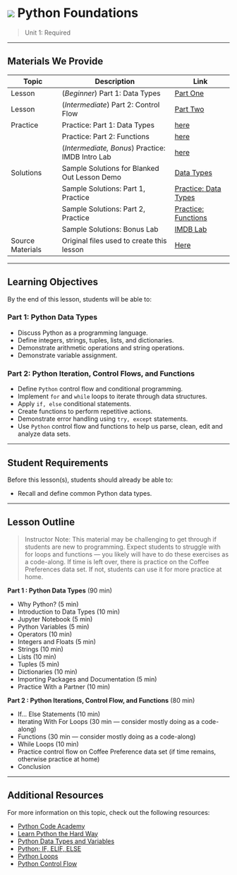 # ![](https://ga-dash.s3.amazonaws.com/production/assets/logo-9f88ae6c9c3871690e33280fcf557f33.png) Python Foundations

> Unit 1: Required

---

## Materials We Provide

| Topic | Description | Link |
| --- | --- | --- |
| Lesson | (*Beginner*) Part 1: Data Types | [Part One](./python-dtypes.ipynb) |
| Lesson | (*Intermediate*) Part 2: Control Flow | [Part Two](./python-controlflow.ipynb)|
| Practice | Practice: Part 1: Data Types  | [here](./types-lists-dictionaries-review.ipynb)|
|  | Practice: Part 2: Functions  | [here](./python-functions.ipynb)|
|  | (*Intermediate, Bonus*) Practice: IMDB Intro Lab  | [here](./python-movies-lab.ipynb)|
| Solutions  | Sample Solutions for Blanked Out Lesson Demo | [Data Types](./solution-code/python-dtypes-controlflow-solution.ipynb) |
|   | Sample Solutions: Part 1, Practice | [Practice: Data Types](./types-lists-dictionaries-review-solutions.ipynb) |
|   | Sample Solutions: Part 2, Practice | [Practice: Functions](./python-functions-solutions.ipynb) |
|   | Sample Solutions: Bonus Lab | [IMDB Lab](./solution-code/python-movies-lab-solutions.ipynb) |
| Source Materials | Original files used to create this lesson | [Here](./assets/originals/) |



---

## Learning Objectives
By the end of this lesson, students will be able to:

### Part 1: Python Data Types
 
- Discuss Python as a programming language.
- Define integers, strings, tuples, lists, and dictionaries.
- Demonstrate arithmetic operations and string operations.
- Demonstrate variable assignment. 

### Part 2: Python Iteration, Control Flows, and Functions
 
- Define `Python` control flow and conditional programming.  
- Implement `for` and `while` loops to iterate through data structures.
- Apply `if, else` conditional statements.
- Create functions to perform repetitive actions.
- Demonstrate error handling using `try, except` statements.
- Use `Python` control flow and functions to help us parse, clean, edit and analyze data sets.

---

## Student Requirements

Before this lesson(s), students should already be able to:
- Recall and define common Python data types.

----

## Lesson Outline

> Instructor Note: This material may be challenging to get through if students are new to programming. Expect students to struggle with for loops and functions — you likely will have to do these exercises as a code-along. If time is left over, there is practice on the Coffee Preferences data set. If not, students can use it for more practice at home.

**Part 1 : Python Data Types** (90 min)
- Why Python? (5 min)
- Introduction to Data Types (10 min)
- Jupyter Notebook (5 min)
- Python Variables (5 min)
- Operators (10 min)
- Integers and Floats (5 min)
- Strings (10 min)
- Lists (10 min)
- Tuples (5 min)
- Dictionaries (10 min)
- Importing Packages and Documentation (5 min)
- Practice With a Partner (10 min)

**Part 2 : Python Iterations, Control Flow, and Functions** (80 min)
- If... Else Statements (10 min)
- Iterating With For Loops (30 min — consider mostly doing as a code-along)
- Functions (30 min — consider mostly doing as a code-along)
- While Loops (10 min)
- Practice control flow on Coffee Preference data set (if time remains, otherwise practice at home)
- Conclusion

---

## Additional Resources

For more information on this topic, check out the following resources:

- [Python Code Academy](https://www.codecademy.com/learn/python)
- [Learn Python the Hard Way](https://learnpythonthehardway.org)
- [Python Data Types and Variables](http://www.python-course.eu/variables.php)
- [Python: IF, ELIF, ELSE](https://www.tutorialspoint.com/python/python_if_else.htm)
- [Python Loops](https://www.tutorialspoint.com/python/python_loops.htm)
- [Python Control Flow](https://python.swaroopch.com/control_flow.html)
